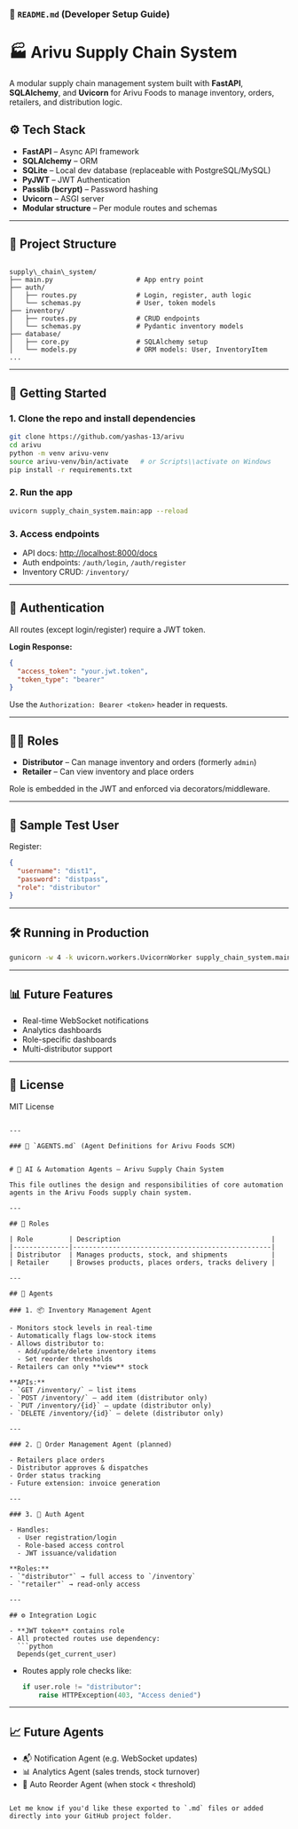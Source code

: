 
### 📘 `README.md` (Developer Setup Guide)


# 🏭 Arivu Supply Chain System

A modular supply chain management system built with **FastAPI**, **SQLAlchemy**, and **Uvicorn** for Arivu Foods to manage inventory, orders, retailers, and distribution logic.


## ⚙️ Tech Stack

- **FastAPI** – Async API framework
- **SQLAlchemy** – ORM
- **SQLite** – Local dev database (replaceable with PostgreSQL/MySQL)
- **PyJWT** – JWT Authentication
- **Passlib (bcrypt)** – Password hashing
- **Uvicorn** – ASGI server
- **Modular structure** – Per module routes and schemas

---

## 📁 Project Structure

```

supply\_chain\_system/
├── main.py                     # App entry point
├── auth/
│   ├── routes.py               # Login, register, auth logic
│   └── schemas.py              # User, token models
├── inventory/
│   ├── routes.py               # CRUD endpoints
│   └── schemas.py              # Pydantic inventory models
├── database/
│   ├── core.py                 # SQLAlchemy setup
│   └── models.py               # ORM models: User, InventoryItem
...

````

---

## 🚀 Getting Started

### 1. Clone the repo and install dependencies
```bash
git clone https://github.com/yashas-13/arivu
cd arivu
python -m venv arivu-venv
source arivu-venv/bin/activate   # or Scripts\\activate on Windows
pip install -r requirements.txt
````

### 2. Run the app

```bash
uvicorn supply_chain_system.main:app --reload
```

### 3. Access endpoints

* API docs: [http://localhost:8000/docs](http://localhost:8000/docs)
* Auth endpoints: `/auth/login`, `/auth/register`
* Inventory CRUD: `/inventory/`

---

## 🔐 Authentication

All routes (except login/register) require a JWT token.

**Login Response:**

```json
{
  "access_token": "your.jwt.token",
  "token_type": "bearer"
}
```

Use the `Authorization: Bearer <token>` header in requests.

---

## 🧑‍💼 Roles

* **Distributor** – Can manage inventory and orders (formerly `admin`)
* **Retailer** – Can view inventory and place orders

Role is embedded in the JWT and enforced via decorators/middleware.

---

## 🧪 Sample Test User

Register:

```json
{
  "username": "dist1",
  "password": "distpass",
  "role": "distributor"
}
```

---

## 🛠️ Running in Production

```bash
gunicorn -w 4 -k uvicorn.workers.UvicornWorker supply_chain_system.main:app
```

---

## 📊 Future Features

* Real-time WebSocket notifications
* Analytics dashboards
* Role-specific dashboards
* Multi-distributor support

---

## 📄 License

MIT License

````

---

### 🤖 `AGENTS.md` (Agent Definitions for Arivu Foods SCM)


# 🤖 AI & Automation Agents – Arivu Supply Chain System

This file outlines the design and responsibilities of core automation agents in the Arivu Foods supply chain system.

---

## 👥 Roles

| Role         | Description                                      |
|--------------|--------------------------------------------------|
| Distributor  | Manages products, stock, and shipments           |
| Retailer     | Browses products, places orders, tracks delivery |

---

## 🧠 Agents

### 1. 📦 Inventory Management Agent

- Monitors stock levels in real-time
- Automatically flags low-stock items
- Allows distributor to:
  - Add/update/delete inventory items
  - Set reorder thresholds
- Retailers can only **view** stock

**APIs:**
- `GET /inventory/` – list items
- `POST /inventory/` – add item (distributor only)
- `PUT /inventory/{id}` – update (distributor only)
- `DELETE /inventory/{id}` – delete (distributor only)

---

### 2. 🛒 Order Management Agent (planned)

- Retailers place orders
- Distributor approves & dispatches
- Order status tracking
- Future extension: invoice generation

---

### 3. 🧾 Auth Agent

- Handles:
  - User registration/login
  - Role-based access control
  - JWT issuance/validation

**Roles:**
- `"distributor"` → full access to `/inventory`
- `"retailer"` → read-only access

---

## ⚙️ Integration Logic

- **JWT token** contains role
- All protected routes use dependency:
  ```python
  Depends(get_current_user)
````

* Routes apply role checks like:

  ```python
  if user.role != "distributor":
      raise HTTPException(403, "Access denied")
  ```

---

## 📈 Future Agents

* 📬 Notification Agent (e.g. WebSocket updates)
* 📊 Analytics Agent (sales trends, stock turnover)
* 🔁 Auto Reorder Agent (when stock < threshold)

```

Let me know if you'd like these exported to `.md` files or added directly into your GitHub project folder.
```
